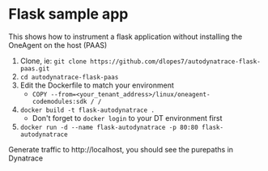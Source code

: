 # Flask sample app

This shows how to instrument a flask application without installing the OneAgent on the host (PAAS)

1. Clone, ie: `git clone https://github.com/dlopes7/autodynatrace-flask-paas.git`
2. `cd autodynatrace-flask-paas`
3. Edit the Dockerfile to match your environment
    * `COPY --from=<your_tenant_address>/linux/oneagent-codemodules:sdk / /`
4. `docker build -t flask-autodynatrace .`
    * Don't forget to `docker login` to your DT environment first 
5. `docker run -d --name flask-autodynatrace -p 80:80 flask-autodynatrace`



Generate traffic to http://localhost, you should see the purepaths in Dynatrace
